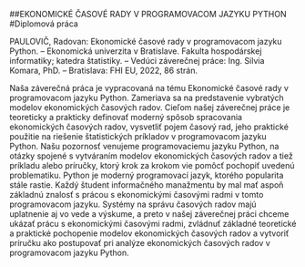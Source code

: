 ##EKONOMICKÉ ČASOVÉ RADY V PROGRAMOVACOM JAZYKU PYTHON
#Diplomová práca


PAULOVIČ, Radovan: Ekonomické časové rady v programovacom jazyku Python. – Ekonomická univerzita v Bratislave. Fakulta hospodárskej informatiky; katedra štatistiky. – Vedúci záverečnej práce: Ing. Silvia Komara, PhD. – Bratislava: FHI EU, 2022, 86 strán. 

Naša záverečná práca je vypracovaná na tému Ekonomické časové rady v programovacom jazyku Python. Zameriava sa na predstavenie vybratých modelov ekonomických časových radov. Cieľom našej záverečnej práce je teoreticky a prakticky definovať moderný spôsob spracovania ekonomických časových radov, vysvetliť pojem časový rad, jeho praktické použitie na riešenie štatistických príkladov v programovacom jazyku Python. Našu pozornosť venujeme programovaciemu jazyku Python, na otázky spojené s vytváraním modelov ekonomických časových radov a tiež príkladu alebo príručky, ktorý krok za krokom vie pomôcť pochopiť uvedenú problematiku. Python je moderný programovací jazyk, ktorého popularita stále rastie. Každý študent informačného manažmentu by mal mať aspoň základnú znalosť s prácou s ekonomickými časovými radmi v tomto programovacom jazyku. Systémy na správu časových radov majú uplatnenie aj vo vede a výskume, a preto v našej záverečnej práci chceme ukázať prácu s ekonomickými časovými radmi, zvládnuť základné teoretické a praktické pochopenie modelov ekonomických časových radov a vytvoriť príručku ako postupovať pri analýze ekonomických časových radov v programovacom jazyku Python.
